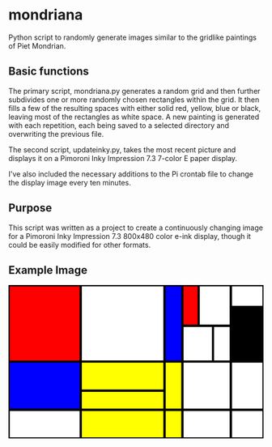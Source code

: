 # mondriana

Python script to randomly generate images similar to the gridlike paintings of Piet Mondrian.

## Basic functions

The primary script, mondriana.py generates a random grid and then further subdivides one or more randomly chosen rectangles within the grid. It then fills a few of the resulting spaces with either solid red, yellow, blue or black, leaving most of the rectangles as white space. A new painting is generated with each repetition, each being saved to a selected directory and overwriting the previous file. 

The second script, updateinky.py, takes the most recent picture and displays it on a Pimoroni Inky Impression 7.3 7-color E paper display.

I've also included the necessary additions to the Pi crontab file to change the display image every ten minutes.

## Purpose

This script was written as a project to create a continuously changing image for a Pimoroni Inky Impression 7.3 800x480 color e-ink display, though it could be easily modified for other formats.

## Example Image

![Alt Text](https://github.com/gunnrunner68/mondriana/blob/main/images/sample3.png)
